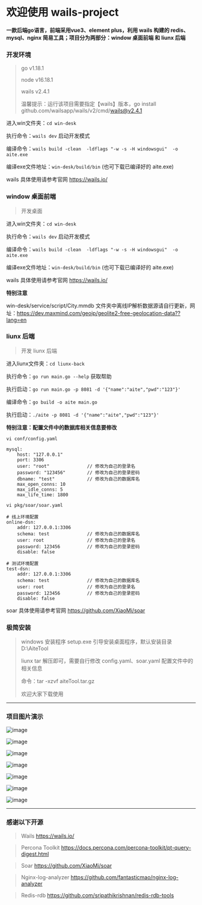 # 欢迎使用 wails-project

**一款后端go语言，前端采用vue3、element plus，利用 wails 构建的 redis、mysql、nginx 简易工具；项目分为两部分：window 桌面前端 和 liunx 后端**

### 开发环境

> go v1.18.1
> 
> node v16.18.1
> 
> wails v2.4.1 
> 
>温馨提示：运行该项目需要指定【wails】版本，go install github.com/wailsapp/wails/v2/cmd/wails@v2.4.1

进入win文件夹：`cd win-desk`

执行命令：`wails dev` 启动开发模式

编译命令：`wails build -clean  -ldflags "-w -s -H windowsgui"  -o aite.exe`

编译exe文件地址：`win-desk/build/bin` (也可下载已编译好的 aite.exe)

wails 具体使用请参考官网 https://wails.io/

### window 桌面前端

> 开发桌面

进入win文件夹：`cd win-desk`

执行命令：`wails dev` 启动开发模式

编译命令：`wails build -clean  -ldflags "-w -s -H windowsgui"  -o aite.exe` 

编译exe文件地址：`win-desk/build/bin` (也可下载已编译好的 aite.exe)

wails 具体使用请参考官网 https://wails.io/

**特别注意**

win-desk/service/script/City.mmdb 文件夹中离线IP解析数据源请自行更新，网址：https://dev.maxmind.com/geoip/geolite2-free-geolocation-data??lang=en

### liunx 后端

> 开发 liunx 后端

进入liunx文件夹：`cd liunx-back`

执行命令：`go run main.go --help`  获取帮助

执行启动：`go run main.go -p 8081 -d '{"name":"aite","pwd":"123"}'`  


编译命令：`go build -o aite main.go` 

执行启动：`./aite -p 8081 -d '{"name":"aite","pwd":"123"}'` 

**特别注意：配置文件中的数据库相关信息要修改**

`vi conf/config.yaml`

    mysql:
  		host: "127.0.0.1"
  		port: 3306
  		user: "root"              // 修改为自己的登录名
  		password: "123456"        // 修改为自己的登录密码
  		dbname: "test"            // 修改为自己的数据库名
  		max_open_conns: 10
  		max_idle_conns: 5
  		max_life_time: 1800

`vi pkg/soar/soar.yaml`

    # 线上环境配置
	online-dsn:
		addr: 127.0.0.1:3306
		schema: test              // 修改为自己的数据库名
		user: root                // 修改为自己的登录名
		password: 123456          // 修改为自己的登录密码
		disable: false
		
    # 测试环境配置
	test-dsn:
		addr: 127.0.0.1:3306
		schema: test              // 修改为自己的数据库名
		user: root                // 修改为自己的登录名
		password: 123456          // 修改为自己的登录密码
		disable: false

soar 具体使用请参考官网 https://github.com/XiaoMi/soar

### 极简安装

> windows 安装程序 setup.exe 引导安装桌面程序，默认安装目录 D:\AiteTool
>
> liunx tar 解压即可，需要自行修改 config.yaml、soar.yaml 配置文件中的相关信息
> 
> 命令：tar -xzvf aiteTool.tar.gz
> 
> 欢迎大家下载使用
>

---
### 项目图片演示

![image](https://github.com/Alke-meng/wails-project/blob/main/images/1.png)

![image](https://github.com/Alke-meng/wails-project/blob/main/images/2.png)

![image](https://github.com/Alke-meng/wails-project/blob/main/images/3.png)

![image](https://github.com/Alke-meng/wails-project/blob/main/images/4.png)

![image](https://github.com/Alke-meng/wails-project/blob/main/images/5.png)

![image](https://github.com/Alke-meng/wails-project/blob/main/images/6.png)

![image](https://github.com/Alke-meng/wails-project/blob/main/images/7.png)

---
### 感谢以下开源
> Wails https://wails.io/

> Percona Toolkit https://docs.percona.com/percona-toolkit/pt-query-digest.html

> Soar https://github.com/XiaoMi/soar

> Nginx-log-analyzer https://github.com/fantasticmao/nginx-log-analyzer

> Redis-rdb https://github.com/sripathikrishnan/redis-rdb-tools

